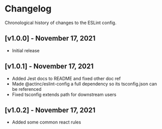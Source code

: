 # Changelog

Chronological history of changes to the ESLint config.

## [v1.0.0] - November 17, 2021

* Initial release

## [v1.0.1] - November 17, 2021

* Added Jest docs to README and fixed other doc ref
* Made @actinc/eslint-config a full dependency so its tsconfig.json can be referenced
* Fixed tsconfig extends path for downstream users

## [v1.0.2] - November 17, 2021

* Added some common react rules
